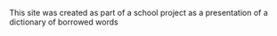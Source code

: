
This site was created as part of a school project as a presentation of a dictionary of borrowed words
